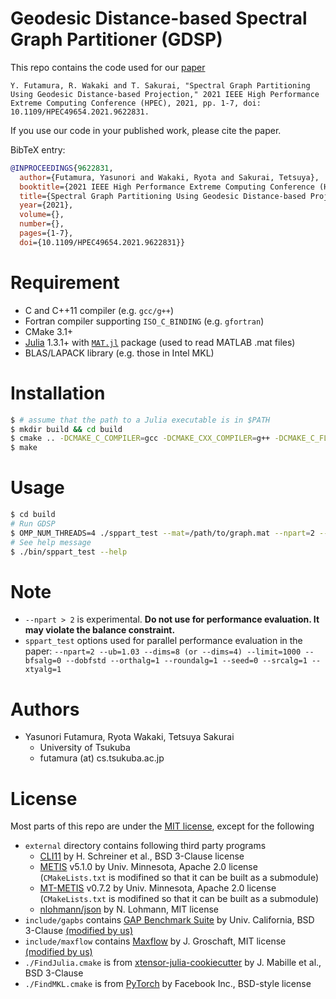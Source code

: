 # Geodesic Distance-based Spectral Graph Partitioner (GDSP)
This repo contains the code used for our [paper](https://ieeexplore.ieee.org/document/9622831)
```
Y. Futamura, R. Wakaki and T. Sakurai, "Spectral Graph Partitioning Using Geodesic Distance-based Projection," 2021 IEEE High Performance Extreme Computing Conference (HPEC), 2021, pp. 1-7, doi: 10.1109/HPEC49654.2021.9622831.
```
If you use our code in your published work, please cite the paper.

BibTeX entry:
```bibtex
@INPROCEEDINGS{9622831,
  author={Futamura, Yasunori and Wakaki, Ryota and Sakurai, Tetsuya},
  booktitle={2021 IEEE High Performance Extreme Computing Conference (HPEC)}, 
  title={Spectral Graph Partitioning Using Geodesic Distance-based Projection}, 
  year={2021},
  volume={},
  number={},
  pages={1-7},
  doi={10.1109/HPEC49654.2021.9622831}}
```

# Requirement
* C and C++11 compiler (e.g. `gcc/g++`)
* Fortran compiler supporting `ISO_C_BINDING` (e.g. `gfortran`)
* CMake 3.1+
* [Julia](https://julialang.org/) 1.3.1+ with [`MAT.jl`](https://github.com/JuliaIO/MAT.jl) package (used to read MATLAB .mat files)
* BLAS/LAPACK library (e.g. those in Intel MKL)

# Installation
```bash
$ # assume that the path to a Julia executable is in $PATH
$ mkdir build && cd build
$ cmake .. -DCMAKE_C_COMPILER=gcc -DCMAKE_CXX_COMPILER=g++ -DCMAKE_C_FLAGS="-O3 -DNDEBUG" -DCMAKE_CXX_FLAGS="-O3 -DNDEBUG"
$ make
```

# Usage
```bash
$ cd build
# Run GDSP
$ OMP_NUM_THREADS=4 ./sppart_test --mat=/path/to/graph.mat --npart=2 --ub=1.03
# See help message
$ ./bin/sppart_test --help
```

# Note
* `--npart > 2` is experimental. **Do not use for performance evaluation. It may violate the balance constraint.**
* `sppart_test` options used for parallel performance evaluation in the paper: `--npart=2 --ub=1.03 --dims=8 (or --dims=4) --limit=1000 --bfsalg=0 --dobfstd --orthalg=1 --roundalg=1 --seed=0 --srcalg=1 --xtyalg=1`

# Authors
* Yasunori Futamura, Ryota Wakaki, Tetsuya Sakurai
  * University of Tsukuba
  * futamura (at) cs.tsukuba.ac.jp

# License
Most parts of this repo are under the [MIT license](https://en.wikipedia.org/wiki/MIT_License), except for the following
* `external` directory contains following third party programs
  * [CLI11](https://github.com/CLIUtils/CLI11) by H. Schreiner et al., BSD 3-Clause license
  * [METIS](http://glaros.dtc.umn.edu/gkhome/metis/metis/download) v5.1.0 by Univ. Minnesota, Apache 2.0 license (`CMakeLists.txt` is modifined so that it can be built as a submodule)
  * [MT-METIS](http://glaros.dtc.umn.edu/gkhome/metis/metis/download) v0.7.2 by Univ. Minnesota, Apache 2.0 license (`CMakeLists.txt` is modifined so that it can be built as a submodule)
  * [nlohmann/json](https://github.com/nlohmann/json) by N. Lohmann, MIT license
* `include/gapbs` contains [GAP Benchmark Suite](https://github.com/sbeamer/gapbs) by Univ. California, BSD 3-Clause <u>(modified by us)</u>
* `include/maxflow` contains [Maxflow](https://github.com/Zagrosss/maxflow) by J. Groschaft, MIT license <u>(modified by us)</u>
* `./FindJulia.cmake` is from [xtensor-julia-cookiecutter](https://github.com/xtensor-stack/xtensor-julia-cookiecutter) by J. Mabille et al., BSD 3-Clause
* `./FindMKL.cmake` is from [PyTorch](https://github.com/pytorch/pytorch) by Facebook Inc., BSD-style license
